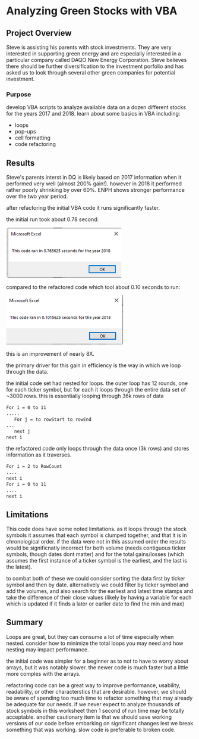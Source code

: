 # Analyzing Green Stocks with VBA

## Project Overview
Steve is assisting his parents with stock investments. They are very interested in supporting green energy and are especially interested in a particular company called DAQO New Energy Corporation.
Steve believes there should be further diversification to the investment porfolio and has asked us to look through several other green companies for potential investment. 

### Purpose
develop VBA scripts to analyze available data on a dozen different stocks for the years 2017 and 2018. 
learn about some basics in VBA including:
* loops
* pop-ups
* cell formatting
* code refactoring

## Results
Steve's parents interst in DQ is likely based on 2017 information when it performed very well (almost 200% gain!). however in 2018 it performed rather poorly shrinking by over 60%. ENPH shows stronger performance over the two year period. 

after refactoring the initial VBA code it runs significantly faster. 

the initial run took about 0.78 second:

![Initial 2018 Run](https://github.com/JamesonThornton/UCB_Data_bootcamp/blob/main/Module_2_VBA/resources/VBA_Challenge_2018_original.png?raw=true)

compared to the refactored code which tool about 0.10 seconds to run:

![refactored 2018 Run](https://github.com/JamesonThornton/UCB_Data_bootcamp/blob/main/Module_2_VBA/resources/VBA_Challenge_2018_refactored.png?raw=true)

this is an improvement of nearly 8X. 

the primary driver for this gain in efficiency is the way in which we loop through the data. 

the initial code set had nested for loops. the outer loop has 12 rounds, one for each ticker symbol, but for each it loops through the entire data set of ~3000 rows. 
this is essentially looping through 36k rows of data

```
For i = 0 to 11
.....
   For j = to rowStart to rowEnd
...
   next j
next i
```

the refactored code only loops through the data once (3k rows) and stores information as it traverses. 

```
For i = 2 to RowCount
....
next i
For i = 0 to 11
....
next i
```

## Limitations
This code does have some noted limitations. as it loops through the stock symbols it assumes that each symbol is clumped together, and that it is in chronological order. if the data were not in this assumed order the results would be significnatly incorrect for both volume (needs contiguous ticker symbols, though dates dont matter) and for the total gains/losses (which assumes the first instance of a ticker symbol is the earliest, and the last is the latest). 

to combat both of these we could consider sorting the data first by ticker symbol and then by date. alternatively we could filter by ticker symbol and add the volumes, and also search for the earliest and latest time stamps and take the difference of their close values (likely by having a variable for each which is updated if it finds a later or earlier date to find the min and max)

## Summary
Loops are great, but they can consume a lot of time especially when nested. consider how to minimize the total loops you may need and how nesting may impact performance. 

the initial code was simpler for a beginner as to not to have to worry about arrays, but it was notably slower. the newer code is much faster but a little more comples with the arrays. 

refactoring code can be a great way to improve performance, usability, readability, or other characterstics that are desirable. however, we should be aware of spending too much time to refactor something that may already be adequate for our needs. if we never expect to analyze thousands of stock symbols in this worksheet then 1 second of run time may be totally acceptable. another cautionary item is that we should save working versions of our code before embarking on significant changes lest we break something that was working. slow code is preferable to broken code. 
